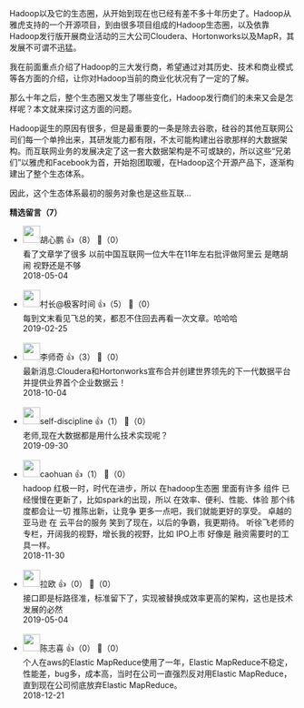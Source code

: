 Hadoop以及它的生态圈，从开始到现在也已经有差不多十年历史了。Hadoop从雅虎支持的一个开源项目，到由很多项目组成的Hadoop生态圈，以及依靠Hadoop发行版开展商业活动的三大公司Cloudera、Hortonworks以及MapR，其发展不可谓不迅猛。

我在前面重点介绍了Hadoop的三大发行商，希望通过对其历史、技术和商业模式等各方面的介绍，让你对Hadoop当前的商业化状况有了一定的了解。

那么十年之后，整个生态圈又发生了哪些变化，Hadoop发行商们的未来又会是怎样呢？本文就来探讨这方面的问题。

Hadoop诞生的原因有很多，但是最重要的一条是除去谷歌，硅谷的其他互联网公司们每一个单拎出来，其研发能力都有限，不太可能构建出谷歌那样的大数据架构。而互联网业务的发展决定了这一套大数据架构是不可或缺的，所以这些“兄弟们”以雅虎和Facebook为首，开始抱团取暖，在Hadoop这个开源产品下，逐渐构建出了整个生态体系。

因此，这个生态体系最初的服务对象也是这些互联...
<div><strong>精选留言（7）</strong></div><ul>
<li><img src="https://static001.geekbang.org/account/avatar/00/10/3f/bb/af9a920c.jpg" width="30px"><span>胡心鹏</span> 👍（8） 💬（0）<div>看了文章学了很多 以前中国互联网一位大牛在11年左右批评做阿里云 是瞎胡闹  视野还是不够</div>2018-05-04</li><br/><li><img src="https://static001.geekbang.org/account/avatar/00/14/e4/2a/0e78269c.jpg" width="30px"><span>村长@极客时间</span> 👍（5） 💬（0）<div>每到文末看见飞总的笑，都忍不住回去再看一次文章。哈哈哈</div>2019-02-25</li><br/><li><img src="https://static001.geekbang.org/account/avatar/00/0f/ce/da/440ec2dc.jpg" width="30px"><span>李师奇</span> 👍（3） 💬（0）<div>最新消息:Cloudera和Hortonworks宣布合并创建世界领先的下一代数据平台并提供业界首个企业数据云！</div>2018-10-04</li><br/><li><img src="https://static001.geekbang.org/account/avatar/00/0f/a1/c9/501a1d02.jpg" width="30px"><span>self-discipline</span> 👍（1） 💬（0）<div>老师,现在大数据都是用什么技术实现呢？</div>2019-09-30</li><br/><li><img src="https://static001.geekbang.org/account/avatar/00/13/2b/ec/af6d0b10.jpg" width="30px"><span>caohuan</span> 👍（1） 💬（0）<div>hadoop 红极一时，时代在进步，所以 在hadoop生态圈 里面有许多 组件 已经慢慢在更新了，比如spark的出现，所以 在效率、便利、性能、体验 那个纬度都会让一切 推陈出新，让竞争 更多一点吧，我们就能更好的享受。
卓越的亚马逊 在 云平台的服务 笑到了现在，以后的争霸，我更期待。
听徐飞老师的专栏，开阔我的视野，增长我的视野，比如 IPO上市 好像是 融资需要时的工具一样。</div>2018-11-30</li><br/><li><img src="https://static001.geekbang.org/account/avatar/00/12/69/4d/81c44f45.jpg" width="30px"><span>拉欧</span> 👍（0） 💬（0）<div>接口即是标路径准，标准留下了，实现被替换成效率更高的架构，这也是技术发展的必然</div>2019-05-04</li><br/><li><img src="https://static001.geekbang.org/account/avatar/00/10/d1/6d/22a2c12b.jpg" width="30px"><span>陈志喜</span> 👍（0） 💬（0）<div>个人在aws的Elastic MapReduce使用了一年，Elastic MapReduce不稳定，性能差，bug多，成本高，当时在公司一直强烈反对用Elastic MapReduce，直到现在公司彻底放弃Elastic MapReduce。

</div>2018-12-21</li><br/>
</ul>